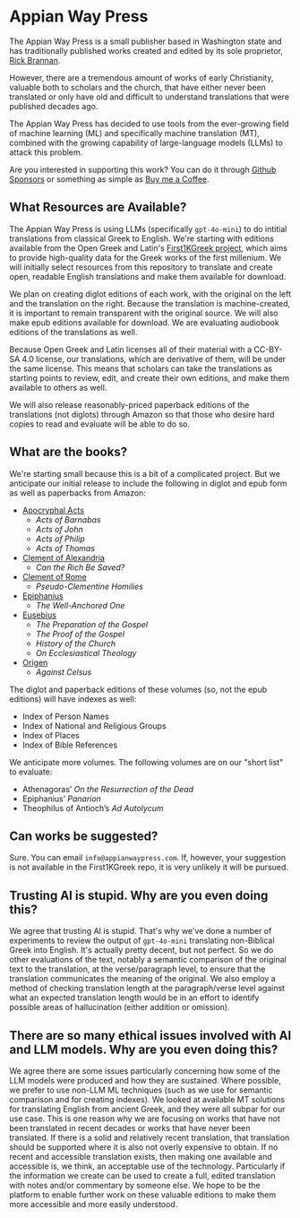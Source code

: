 # Appian Way Press

The Appian Way Press is a small publisher based in Washington state and has traditionally published works created and edited by its sole proprietor, [Rick Brannan](https://github.com/RickBrannan).

However, there are a tremendous amount of works of early Christianity, valuable both to scholars and the church, that have either never been translated or only have old and difficult to understand translations that were published decades ago.

The Appian Way Press has decided to use tools from the ever-growing field of machine learning (ML) and specifically machine translation (MT), combined with the growing capability of large-language models (LLMs) to attack this problem.

Are you interested in supporting this work? You can do it through [Github Sponsors](https://github.com/sponsors/RickBrannan) or something as simple as [Buy me a Coffee](https://buymeacoffee.com/rickbrannan).

## What Resources are Available?

The Appian Way Press is using LLMs (specifically `gpt-4o-mini`) to do intitial translations from classical Greek to English. We're starting with editions available from the Open Greek and Latin's [First1KGreek project](https://github.com/opengreekandlatin/First1KGreek), which aims to provide high-quality data for the Greek works of the first millenium. We will initially select resources from this repository to translate and create open, readable English translations and make them available for download.

We plan on creating diglot editions of each work, with the original on the left and the translation on the right. Because the translation is machine-created, it is important to remain transparent with the original source. We will also make epub editions available for download. We are evaluating audiobook editions of the translations as well.

Because Open Greek and Latin licenses all of their material with a CC-BY-SA 4.0 license, our translations, which are derivative of them, will be under the same license. This means that scholars can take the translations as starting points to review, edit, and create their own editions, and make them available to others as well.

We will also release reasonably-priced paperback editions of the translations (not diglots) through Amazon so that those who desire hard copies to read and evaluate will be able to do so.

## What are the books?

We're starting small because this is a bit of a complicated project. But we anticipate our initial release to include the following in diglot and epub form as well as paperbacks from Amazon:

* [Apocryphal Acts](https://github.com/AppianWayPress/ApocryphalActs)
  * _Acts of Barnabas_
  * _Acts of John_
  * _Acts of Philip_
  * _Acts of Thomas_
* [Clement of Alexandria](https://github.com/ClementAlexandria)
  * _Can the Rich Be Saved?_
* [Clement of Rome](https://github.com/ClementRome)
  * _Pseudo-Clementine Homilies_
* [Epiphanius](https://github.com/AppianWayPress/Epiphanius)
  * _The Well-Anchored One_
* [Eusebius](https://github.com/AppianWayPress/Eusebius)
  * _The Preparation of the Gospel_
  * _The Proof of the Gospel_
  * _History of the Church_
  * _On Ecclesiastical Theology_
* [Origen](https://github.com/AppianWayPress/Origen)
  * _Against Celsus_

The diglot and paperback editions of these volumes (so, not the epub editions) will have indexes as well:

* Index of Person Names
* Index of National and Religious Groups
* Index of Places
* Index of Bible References

We anticipate more volumes. The following volumes are on our "short list" to evaluate:

* Athenagoras’ _On the Resurrection of the Dead_
* Epiphanius’ _Panarion_
* Theophilus of Antioch’s _Ad Autolycum_

## Can works be suggested?

Sure. You can email `info@appianwaypress.com`. If, however, your suggestion is not available in the First1KGreek repo, it is very unlikely it will be pursued.

## Trusting AI is stupid. Why are you even doing this?

We agree that trusting AI is stupid. That's why we've done a number of experiments to review the output of `gpt-4o-mini` translating non-Biblical Greek into English. It's actually pretty decent, but not perfect. So we do other evaluations of the text, notably a semantic comparison of the original text to the translation, at the verse/paragraph level, to ensure that the translation communicates the meaning of the original. We also employ a method of checking translation length at the paragraph/verse level against what an expected translation length would be in an effort to identify possible areas of hallucination (either addition or omission).

## There are so many ethical issues involved with AI and LLM models. Why are you even doing this?

We agree there are some issues particularly concerning how some of the LLM models were produced and how they are sustained. Where possible, we prefer to use non-LLM ML techniques (such as we use for semantic comparison and for creating indexes). We looked at available MT solutions for translating English from ancient Greek, and they were all subpar for our use case. This is one reason why we are focusing on works that have not been translated in recent decades or works that have never been translated. If there is a solid and relatively recent translation, that translation should be supported where it is also not overly expensive to obtain. If no recent and accessible translation exists, then making one available and accessible is, we think, an acceptable use of the technology. Particularly if the information we create can be used to create a full, edited translation with notes and/or commentary by someone else. We hope to be the platform to enable further work on these valuable editions to make them more accessible and more easily understood.
